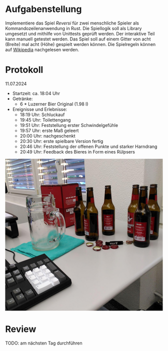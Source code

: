 # Aufgabenstellung

Implementiere das Spiel _Reversi_ für zwei menschliche Spieler als
Kommandozeilenanwendung in Rust. Die Spiellogik soll als Library umgesetzt und
mithilfe von Unittests geprüft werden. Der interaktive Teil kann manuell
getestet werden. Das Spiel soll auf einem Gitter von acht (Breite) mal acht
(Höhe) gespielt werden können. Die Spielregeln können auf
[Wikipedia](https://de.wikipedia.org/wiki/Othello_(Spiel)) nachgelesen werden.

# Protokoll

11.07.2024

- Startzeit: ca. 18:04 Uhr
- Getränke:
    - 6 * Luzerner Bier Original (1.98 l)
- Ereignisse und Erlebnisse:
    - 18:19 Uhr: Schluckauf
    - 19:45 Uhr: Toilettengang
    - 19:51 Uhr: Feststellung erster Schwindelgefühle
    - 19:57 Uhr: erste Maß geleert
    - 20:00 Uhr: nachgeschenkt
    - 20:30 Uhr: erste spielbare Version fertig
    - 20:46 Uhr: Feststellung der offenen Punkte und starker Harndrang
    - 20:49 Uhr: Feedback des Bieres in Form eines Rülpsers

![Das Nebenprodukt der zweiten Session](aftermath.jpeg)

# Review

TODO: am nächsten Tag durchführen
